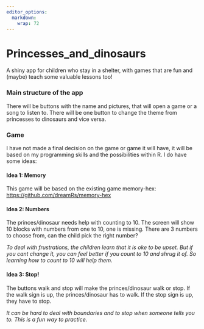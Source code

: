 ```yaml
---
editor_options: 
  markdown: 
    wrap: 72
---
```


# Princesses_and_dinosaurs

A shiny app for children who stay in a shelter, with games that are fun
and (maybe) teach some valuable lessons too!

### Main structure of the app

There will be buttons with the name and pictures, that will open a game
or a song to listen to. There will be one button to change the theme
from princesses to dinosaurs and vice versa.

### Game

I have not made a final decision on the game or game it will have, it
will be based on my programming skills and the possibilities within R. I
do have some ideas:

#### Idea 1: Memory

This game will be based on the existing game memory-hex:
<https://github.com/dreamRs/memory-hex>

#### Idea 2: Numbers

The princes/dinosaur needs help with counting to 10. The screen will
show 10 blocks with numbers from one to 10, one is missing. There are 3
numbers to choose from, can the child pick the right number?

*To deal with frustrations, the children learn that it is oke to be
upset. But if you cant change it, you can feel better if you count to 10
and shrug it of. So learning how to count to 10 will help them.*

#### Idea 3: Stop!

The buttons walk and stop will make the princes/dinosaur walk or stop.
If the walk sign is up, the princes/dinosaur has to walk. If the stop
sign is up, they have to stop.

*It can be hard to deal with boundaries and to stop when someone tells
you to. This is a fun way to practice.*

